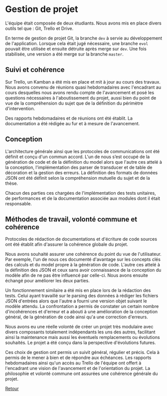 # Gestion de projet

L'équipe était composée de deux étudiants. Nous avons mis en place divers outils tel que : Git, Trello et Drive.

En terme de gestion de projet Git, la branche `dev` à servie au développement de l'application. 
Lorsque cela était jugé nécessaire, une branche `evol` pouvait être utilisée et ensuite détruite après merge sur `dev`. 
Une fois stabilisée, une version a été merge sur la branche	 `master`.  


## Suivi et cohérence

Sur Trello, un Kamban a été mis en place et mit à jour au cours des travaux. Nous avons convenu de réunions quasi hebdomadaires avec l'encadrant au cours desquelles nous avons rendu compte de l'avancement et posé les questions nécessaires à l'aboutissement du projet, aussi bien du point de vue de la compréhension du sujet que de la définition du périmètre d'intervention. 

Des rapports hebdomadaires et de réunions ont été établit. La documentation a été rédigée au fur et à mesure de l'avancement. 


## Conception

L'architecture générale ainsi que les protocoles de communications ont été définit et conçu d'un commun accord. L'un de nous s’est occupé de la génération de code et de la définition du model alors que l'autre ces attelé à la conception, l'implémentation des parser de transducer et de table de décoration et la gestion des erreurs. La définition des formats de données JSON ont été définit selon la compréhension mutuelle du sujet et de la thèse. 

Chacun des parties ces chargées de l'implémentation des tests unitaires, de performances et de la documentation associée aux modules dont il était responsable.


## Méthodes de travail, volonté commune et cohérence

Protocoles de rédaction de documentations et d'écriture de code sources ont été établit afin d'assurer la cohérence globale du projet. 

Nous avons souhaité assurer une cohérence du point du vue de l'utilisateur. Par exemple, l'un de nous ces documenté d'avantage sur les concepts clés des calculs et du model propre à la génération de code. L'autre ces attelé à la définition des JSON et ceux sans avoir connaissance de la conception du modèle afin de ne pas être influencé par celle-ci. Nous avons ensuite échangé pour améliorer les deux parties. 

Un fonctionnement similaire a été mis en place lors de la rédaction des tests. Celui ayant travaillé sur le parsing des données à rédiger les fichiers JSON d'entrées alors que l'autre a fourni une version objet suivant le modèle attendu. La confrontation a permis de constater un certain nombre d'incohérences et d'erreur et a abouti à une amélioration de la conception général, de la génération de code ainsi qu'a une correction d'erreurs. 

Nous avons eu une réelle volonté de créer un projet très modulaire avec divers composants totalement indépendants les uns des autres, facilitant ainsi la maintenance mais aussi les éventuels remplacements ou évolutions souhaités. Le projet a été conçu dans la perspective d'évolutions futures. 

Ces choix de gestion ont permis un suivit général, régulier et précis. Cela à permis de le mener à bien et de répondre aux échéances. Les rapports hebdomadaires ainsi qu'un accès au Trello de l'équipe ont offert à l'encadrant une vision de l'avancement et de l'orientation du projet. La philosophie et volonté commune ont assurées une cohérence générale du projet.

[Retour](../README.md)
